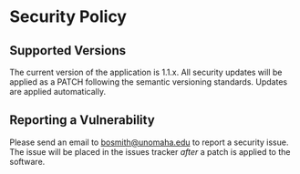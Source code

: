 # Security Policy

## Supported Versions

The current version of the application is 1.1.x.  All security updates will 
be applied as a PATCH following the semantic versioning standards.  Updates 
are applied automatically.

## Reporting a Vulnerability

Please send an email to bosmith@unomaha.edu to report a security issue.  The 
issue will be placed in the issues tracker *after* a patch is applied to the 
software.

